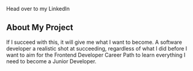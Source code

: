Head over to my LinkedIn
## About My Project

If I succeed with this, it will give me what I want to become. A software developer a realistic shot at succeeding, regardless of what I did before
I want to aim for the Frontend Developer Career Path to learn everything I need to become a Junior Developer.
